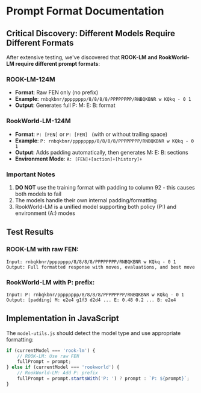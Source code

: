 # Prompt Format Documentation

## Critical Discovery: Different Models Require Different Formats

After extensive testing, we've discovered that **ROOK-LM and RookWorld-LM require different prompt formats**:

### ROOK-LM-124M
- **Format**: Raw FEN only (no prefix)
- **Example**: `rnbqkbnr/pppppppp/8/8/8/8/PPPPPPPP/RNBQKBNR w KQkq - 0 1`
- **Output**: Generates full P: M: E: B: format

### RookWorld-LM-124M
- **Format**: `P: [FEN]` or `P: [FEN] ` (with or without trailing space)
- **Example**: `P: rnbqkbnr/pppppppp/8/8/8/8/PPPPPPPP/RNBQKBNR w KQkq - 0 1`
- **Output**: Adds padding automatically, then generates M: E: B: sections
- **Environment Mode**: `A: [FEN]+[action]+[history]+`

### Important Notes

1. **DO NOT** use the training format with padding to column 92 - this causes both models to fail
2. The models handle their own internal padding/formatting
3. RookWorld-LM is a unified model supporting both policy (P:) and environment (A:) modes

## Test Results

### ROOK-LM with raw FEN:
```
Input: rnbqkbnr/pppppppp/8/8/8/8/PPPPPPPP/RNBQKBNR w KQkq - 0 1
Output: Full formatted response with moves, evaluations, and best move
```

### RookWorld-LM with P: prefix:
```
Input: P: rnbqkbnr/pppppppp/8/8/8/8/PPPPPPPP/RNBQKBNR w KQkq - 0 1
Output: [padding] M: e2e4 g1f3 d2d4 ... E: 0.48 0.2 ... B: e2e4
```

## Implementation in JavaScript

The `model-utils.js` should detect the model type and use appropriate formatting:

```javascript
if (currentModel === 'rook-lm') {
    // ROOK-LM: Use raw FEN
    fullPrompt = prompt;
} else if (currentModel === 'rookworld') {
    // RookWorld-LM: Add P: prefix
    fullPrompt = prompt.startsWith('P: ') ? prompt : `P: ${prompt}`;
}
```